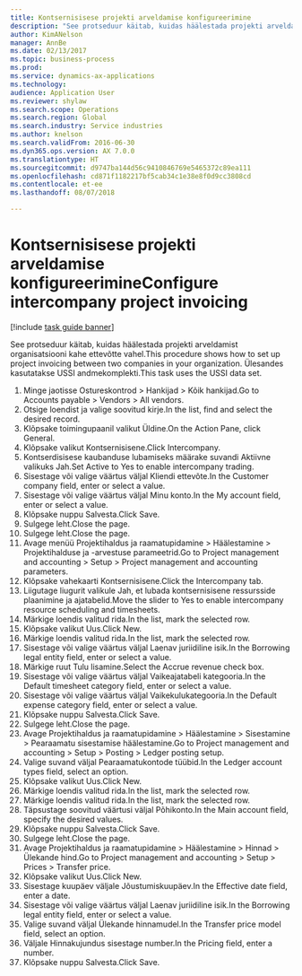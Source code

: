 ```yaml
--- 
title: Kontsernisisese projekti arveldamise konfigureerimine
description: "See protseduur käitab, kuidas häälestada projekti arveldamist organisatsiooni kahe ettevõtte vahel."
author: KimANelson
manager: AnnBe
ms.date: 02/13/2017
ms.topic: business-process
ms.prod: 
ms.service: dynamics-ax-applications
ms.technology: 
audience: Application User
ms.reviewer: shylaw
ms.search.scope: Operations
ms.search.region: Global
ms.search.industry: Service industries
ms.author: knelson
ms.search.validFrom: 2016-06-30
ms.dyn365.ops.version: AX 7.0.0
ms.translationtype: HT
ms.sourcegitcommit: d9747ba144d56c9410846769e5465372c89ea111
ms.openlocfilehash: cd871f1182217bf5cab34c1e38e8f0d9cc3808cd
ms.contentlocale: et-ee
ms.lasthandoff: 08/07/2018

---
```

# <a name="configure-intercompany-project-invoicing"></a><span data-ttu-id="92768-103">Kontsernisisese projekti arveldamise konfigureerimine</span><span class="sxs-lookup"><span data-stu-id="92768-103">Configure intercompany project invoicing</span></span>

[!include [task guide banner](../../includes/task-guide-banner.md)]

<span data-ttu-id="92768-104">See protseduur käitab, kuidas häälestada projekti arveldamist organisatsiooni kahe ettevõtte vahel.</span><span class="sxs-lookup"><span data-stu-id="92768-104">This procedure shows how to set up project invoicing between two companies in your organization.</span></span> <span data-ttu-id="92768-105">Ülesandes kasutatakse USSI andmekomplekti.</span><span class="sxs-lookup"><span data-stu-id="92768-105">This task uses the USSI data set.</span></span>

1. <span data-ttu-id="92768-106">Minge jaotisse Ostureskontrod > Hankijad > Kõik hankijad.</span><span class="sxs-lookup"><span data-stu-id="92768-106">Go to Accounts payable > Vendors > All vendors.</span></span>
2. <span data-ttu-id="92768-107">Otsige loendist ja valige soovitud kirje.</span><span class="sxs-lookup"><span data-stu-id="92768-107">In the list, find and select the desired record.</span></span>
3. <span data-ttu-id="92768-108">Klõpsake toimingupaanil valikut Üldine.</span><span class="sxs-lookup"><span data-stu-id="92768-108">On the Action Pane, click General.</span></span>
4. <span data-ttu-id="92768-109">Klõpsake valikut Kontsernisisene.</span><span class="sxs-lookup"><span data-stu-id="92768-109">Click Intercompany.</span></span>
5. <span data-ttu-id="92768-110">Kontserdisisese kaubanduse lubamiseks määrake suvandi Aktiivne valikuks Jah.</span><span class="sxs-lookup"><span data-stu-id="92768-110">Set Active to Yes to enable intercompany trading.</span></span>
6. <span data-ttu-id="92768-111">Sisestage või valige väärtus väljal Kliendi ettevõte.</span><span class="sxs-lookup"><span data-stu-id="92768-111">In the Customer company field, enter or select a value.</span></span>
7. <span data-ttu-id="92768-112">Sisestage või valige väärtus väljal Minu konto.</span><span class="sxs-lookup"><span data-stu-id="92768-112">In the My account field, enter or select a value.</span></span>
8. <span data-ttu-id="92768-113">Klõpsake nuppu Salvesta.</span><span class="sxs-lookup"><span data-stu-id="92768-113">Click Save.</span></span>
9. <span data-ttu-id="92768-114">Sulgege leht.</span><span class="sxs-lookup"><span data-stu-id="92768-114">Close the page.</span></span>
10. <span data-ttu-id="92768-115">Sulgege leht.</span><span class="sxs-lookup"><span data-stu-id="92768-115">Close the page.</span></span>
11. <span data-ttu-id="92768-116">Avage menüü Projektihaldus ja raamatupidamine > Häälestamine > Projektihalduse ja -arvestuse parameetrid.</span><span class="sxs-lookup"><span data-stu-id="92768-116">Go to Project management and accounting > Setup > Project management and accounting parameters.</span></span>
12. <span data-ttu-id="92768-117">Klõpsake vahekaarti Kontsernisisene.</span><span class="sxs-lookup"><span data-stu-id="92768-117">Click the Intercompany tab.</span></span>
13. <span data-ttu-id="92768-118">Liigutage liugurit valikule Jah, et lubada kontsernisisene ressursside plaanimine ja ajatabelid.</span><span class="sxs-lookup"><span data-stu-id="92768-118">Move the slider to Yes to enable intercompany resource scheduling and timesheets.</span></span>
14. <span data-ttu-id="92768-119">Märkige loendis valitud rida.</span><span class="sxs-lookup"><span data-stu-id="92768-119">In the list, mark the selected row.</span></span>
15. <span data-ttu-id="92768-120">Klõpsake valikut Uus.</span><span class="sxs-lookup"><span data-stu-id="92768-120">Click New.</span></span>
16. <span data-ttu-id="92768-121">Märkige loendis valitud rida.</span><span class="sxs-lookup"><span data-stu-id="92768-121">In the list, mark the selected row.</span></span>
17. <span data-ttu-id="92768-122">Sisestage või valige väärtus väljal Laenav juriidiline isik.</span><span class="sxs-lookup"><span data-stu-id="92768-122">In the Borrowing legal entity field, enter or select a value.</span></span>
18. <span data-ttu-id="92768-123">Märkige ruut Tulu lisamine.</span><span class="sxs-lookup"><span data-stu-id="92768-123">Select the Accrue revenue check box.</span></span>
19. <span data-ttu-id="92768-124">Sisestage või valige väärtus väljal Vaikeajatabeli kategooria.</span><span class="sxs-lookup"><span data-stu-id="92768-124">In the Default timesheet category field, enter or select a value.</span></span>
20. <span data-ttu-id="92768-125">Sisestage või valige väärtus väljal Vaikekulukategooria.</span><span class="sxs-lookup"><span data-stu-id="92768-125">In the Default expense category field, enter or select a value.</span></span>
21. <span data-ttu-id="92768-126">Klõpsake nuppu Salvesta.</span><span class="sxs-lookup"><span data-stu-id="92768-126">Click Save.</span></span>
22. <span data-ttu-id="92768-127">Sulgege leht.</span><span class="sxs-lookup"><span data-stu-id="92768-127">Close the page.</span></span>
23. <span data-ttu-id="92768-128">Avage Projektihaldus ja raamatupidamine > Häälestamine > Sisestamine > Pearaamatu sisestamise häälestamine.</span><span class="sxs-lookup"><span data-stu-id="92768-128">Go to Project management and accounting > Setup > Posting > Ledger posting setup.</span></span>
24. <span data-ttu-id="92768-129">Valige suvand väljal Pearaamatukontode tüübid.</span><span class="sxs-lookup"><span data-stu-id="92768-129">In the Ledger account types field, select an option.</span></span>
25. <span data-ttu-id="92768-130">Klõpsake valikut Uus.</span><span class="sxs-lookup"><span data-stu-id="92768-130">Click New.</span></span>
26. <span data-ttu-id="92768-131">Märkige loendis valitud rida.</span><span class="sxs-lookup"><span data-stu-id="92768-131">In the list, mark the selected row.</span></span>
27. <span data-ttu-id="92768-132">Märkige loendis valitud rida.</span><span class="sxs-lookup"><span data-stu-id="92768-132">In the list, mark the selected row.</span></span>
28. <span data-ttu-id="92768-133">Täpsustage soovitud väärtusi väljal Põhikonto.</span><span class="sxs-lookup"><span data-stu-id="92768-133">In the Main account field, specify the desired values.</span></span>
29. <span data-ttu-id="92768-134">Klõpsake nuppu Salvesta.</span><span class="sxs-lookup"><span data-stu-id="92768-134">Click Save.</span></span>
30. <span data-ttu-id="92768-135">Sulgege leht.</span><span class="sxs-lookup"><span data-stu-id="92768-135">Close the page.</span></span>
31. <span data-ttu-id="92768-136">Avage Projektihaldus ja raamatupidamine > Häälestamine > Hinnad > Ülekande hind.</span><span class="sxs-lookup"><span data-stu-id="92768-136">Go to Project management and accounting > Setup > Prices > Transfer price.</span></span>
32. <span data-ttu-id="92768-137">Klõpsake valikut Uus.</span><span class="sxs-lookup"><span data-stu-id="92768-137">Click New.</span></span>
33. <span data-ttu-id="92768-138">Sisestage kuupäev väljale Jõustumiskuupäev.</span><span class="sxs-lookup"><span data-stu-id="92768-138">In the Effective date field, enter a date.</span></span>
34. <span data-ttu-id="92768-139">Sisestage või valige väärtus väljal Laenav juriidiline isik.</span><span class="sxs-lookup"><span data-stu-id="92768-139">In the Borrowing legal entity field, enter or select a value.</span></span>
35. <span data-ttu-id="92768-140">Valige suvand väljal Ülekande hinnamudel.</span><span class="sxs-lookup"><span data-stu-id="92768-140">In the Transfer price model field, select an option.</span></span>
36. <span data-ttu-id="92768-141">Väljale Hinnakujundus sisestage number.</span><span class="sxs-lookup"><span data-stu-id="92768-141">In the Pricing field, enter a number.</span></span>
37. <span data-ttu-id="92768-142">Klõpsake nuppu Salvesta.</span><span class="sxs-lookup"><span data-stu-id="92768-142">Click Save.</span></span>



